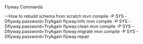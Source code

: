 Flyway Commands

--How to rebuild schema from scratch
mvn compile -P SYS -Dflyway.password=TryAgain flyway:info
mvn compile -P SYS -Dflyway.password=TryAgain flyway:clean
mvn compile -P SYS -Dflyway.password=TryAgain flyway:migrate
mvn compile -P SYS -Dflyway.password=TryAgain flyway:repair